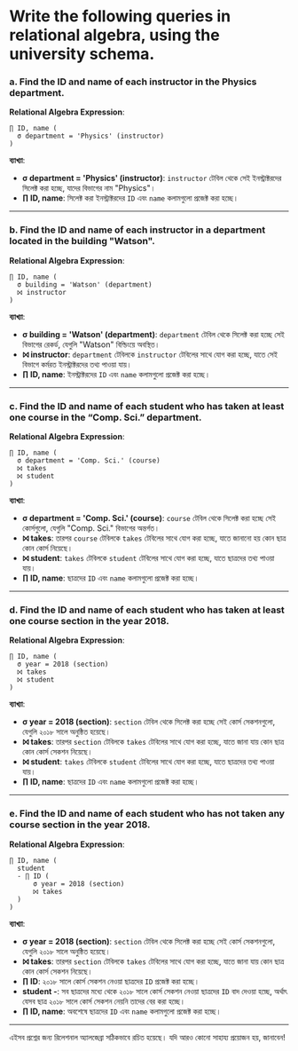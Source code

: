 # Write the following queries in relational algebra, using the university schema.

### a. Find the ID and name of each instructor in the Physics department.

**Relational Algebra Expression**:
```plaintext
∏ ID, name (
  σ department = 'Physics' (instructor)
)
```

**ব্যাখ্যা**:
- **σ department = 'Physics' (instructor)**: `instructor` টেবিল থেকে সেই ইনস্ট্রাক্টরদের সিলেক্ট করা হচ্ছে, যাদের বিভাগের নাম "Physics"।
- **∏ ID, name**: সিলেক্ট করা ইনস্ট্রাক্টরদের `ID` এবং `name` কলামগুলো প্রজেক্ট করা হচ্ছে।

---

### b. Find the ID and name of each instructor in a department located in the building "Watson".

**Relational Algebra Expression**:
```plaintext
∏ ID, name (
  σ building = 'Watson' (department)
  ⨝ instructor
)
```

**ব্যাখ্যা**:
- **σ building = 'Watson' (department)**: `department` টেবিল থেকে সিলেক্ট করা হচ্ছে সেই বিভাগের রেকর্ড, যেগুলি "Watson" বিল্ডিংয়ে অবস্থিত।
- **⨝ instructor**: `department` টেবিলকে `instructor` টেবিলের সাথে যোগ করা হচ্ছে, যাতে সেই বিভাগে কর্মরত ইনস্ট্রাক্টরদের তথ্য পাওয়া যায়।
- **∏ ID, name**: ইনস্ট্রাক্টরদের `ID` এবং `name` কলামগুলো প্রজেক্ট করা হচ্ছে।

---

### c. Find the ID and name of each student who has taken at least one course in the “Comp. Sci.” department.

**Relational Algebra Expression**:
```plaintext
∏ ID, name (
  σ department = 'Comp. Sci.' (course)
  ⨝ takes
  ⨝ student
)
```

**ব্যাখ্যা**:
- **σ department = 'Comp. Sci.' (course)**: `course` টেবিল থেকে সিলেক্ট করা হচ্ছে সেই কোর্সগুলো, যেগুলি "Comp. Sci." বিভাগের অন্তর্গত।
- **⨝ takes**: তারপর `course` টেবিলকে `takes` টেবিলের সাথে যোগ করা হচ্ছে, যাতে জানানো হয় কোন ছাত্র কোন কোর্স নিয়েছে।
- **⨝ student**: `takes` টেবিলকে `student` টেবিলের সাথে যোগ করা হচ্ছে, যাতে ছাত্রদের তথ্য পাওয়া যায়।
- **∏ ID, name**: ছাত্রদের `ID` এবং `name` কলামগুলো প্রজেক্ট করা হচ্ছে।

---

### d. Find the ID and name of each student who has taken at least one course section in the year 2018.

**Relational Algebra Expression**:
```plaintext
∏ ID, name (
  σ year = 2018 (section)
  ⨝ takes
  ⨝ student
)
```

**ব্যাখ্যা**:
- **σ year = 2018 (section)**: `section` টেবিল থেকে সিলেক্ট করা হচ্ছে সেই কোর্স সেকশনগুলো, যেগুলি ২০১৮ সালে অনুষ্ঠিত হয়েছে।
- **⨝ takes**: তারপর `section` টেবিলকে `takes` টেবিলের সাথে যোগ করা হচ্ছে, যাতে জানা যায় কোন ছাত্র কোন কোর্স সেকশন নিয়েছে।
- **⨝ student**: `takes` টেবিলকে `student` টেবিলের সাথে যোগ করা হচ্ছে, যাতে ছাত্রদের তথ্য পাওয়া যায়।
- **∏ ID, name**: ছাত্রদের `ID` এবং `name` কলামগুলো প্রজেক্ট করা হচ্ছে।

---

### e. Find the ID and name of each student who has not taken any course section in the year 2018.

**Relational Algebra Expression**:
```plaintext
∏ ID, name (
  student
  - ∏ ID (
      σ year = 2018 (section)
      ⨝ takes
  )
)
```

**ব্যাখ্যা**:
- **σ year = 2018 (section)**: `section` টেবিল থেকে সিলেক্ট করা হচ্ছে সেই কোর্স সেকশনগুলো, যেগুলি ২০১৮ সালে অনুষ্ঠিত হয়েছে।
- **⨝ takes**: তারপর `section` টেবিলকে `takes` টেবিলের সাথে যোগ করা হচ্ছে, যাতে জানা যায় কোন ছাত্র কোন কোর্স সেকশন নিয়েছে।
- **∏ ID**: ২০১৮ সালে কোর্স সেকশন নেওয়া ছাত্রদের `ID` প্রজেক্ট করা হচ্ছে।
- **student -**: সব ছাত্রদের মধ্যে থেকে ২০১৮ সালে কোর্স সেকশন নেওয়া ছাত্রদের `ID` বাদ দেওয়া হচ্ছে, অর্থাৎ যেসব ছাত্র ২০১৮ সালে কোর্স সেকশন নেয়নি তাদের বের করা হচ্ছে।
- **∏ ID, name**: অবশেষে ছাত্রদের `ID` এবং `name` কলামগুলো প্রজেক্ট করা হচ্ছে।

---

এইসব প্রশ্নের জন্য রিলেশনাল অ্যালজেব্রা সঠিকভাবে রচিত হয়েছে। যদি আরও কোনো সাহায্য প্রয়োজন হয়, জানাবেন!

